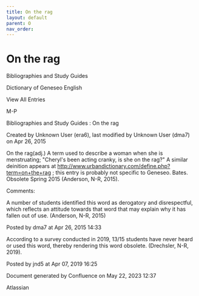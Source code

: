 ```yaml
---
title: On the rag
layout: default
parent: O
nav_order:
---
```


# On the rag

Bibliographies and Study Guides

Dictionary of Geneseo English

View All Entries

M-P

Bibliographies and Study Guides : On the rag

Created by  Unknown User (era6), last modified by  Unknown User (dma7) on Apr 26, 2015

On the rag(adj.) A term used to describe a woman when she is menstruating; &quot;Cheryl's been acting cranky, is she on the rag?&quot; A similar deinition appears at http://www.urbandictionary.com/define.php?term=on+the+rag ; this entry is probably not specific to Geneseo. Bates. Obsolete Spring 2015 (Anderson, N-R, 2015).

Comments:

A number of students identified this word as derogatory and disrespectful, which reflects an attitude towards that word that may explain why it has fallen out of use. (Anderson, N-R, 2015)

Posted by dma7 at Apr 26, 2015 14:33

According to a survey conducted in 2019, 13/15 students have never heard or used this word, thereby rendering this word obsolete. (Drechsler, N-R, 2019). 

Posted by jnd5 at Apr 07, 2019 16:25

Document generated by Confluence on May 22, 2023 12:37

Atlassian
